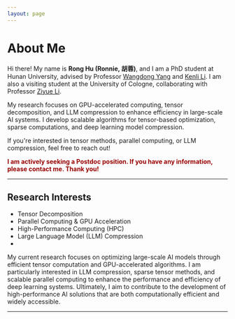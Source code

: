 ```yaml
---
layout: page
---
```


# About Me

<!-- <img src="https://rhu2xx.github.io/ronghu.jpg" class="floatpic"> -->

Hi there! My name is **Rong Hu (Ronnie, 胡蓉)**, and I am a PhD student at Hunan University, advised by Professor [Wangdong Yang](https://csee.hnu.edu.cn/people/yangwangdong) and [Kenli Li](https://scholar.google.com/citations?user=mSpHqSUAAAAJ&hl=en&oi=sra). I am also a visiting student at the University of Cologne, collaborating with Professor [Ziyue Li](https://scholar.google.com/citations?user=q5_My2AAAAAJ&hl=en&oi=sra).

My research focuses on GPU-accelerated computing, tensor decomposition, and LLM compression to enhance efficiency in large-scale AI systems. I develop scalable algorithms for tensor-based optimization, sparse computations, and deep learning model compression.

If you're interested in tensor methods, parallel computing, or LLM compression, feel free to reach out!

**<font color="#990000">I am actively seeking a Postdoc position. If you have any information, please contact me. Thank you!</font>**

---

## Research Interests

- Tensor Decomposition
- Parallel Computing & GPU Acceleration
- High-Performance Computing (HPC)
- Large Language Model (LLM) Compression
- 
My current research focuses on optimizing large-scale AI models through efficient tensor computation and GPU-accelerated algorithms. I am particularly interested in LLM compression, sparse tensor methods, and scalable parallel computing to enhance the performance and efficiency of deep learning systems. Ultimately, I aim to contribute to the development of high-performance AI solutions that are both computationally efficient and widely accessible.




---

<!-- ## News and Updates

- **June 2024**：Very excited to be selected as [KDD UC Scholar](https://kdd2024.kdd.org/undergraduate-consortium/). See you in Spain!
- **May 2024：**My bachelor thesis won the Annual Best Thesis Award (Top 1/300).
- **April 2024：**Our work *BLEGuard* has been accepted to [MobiSys 2024](https://www.sigmobile.org/mobisys/2024/) as a poster paper. See you in Japan!
- **March 2024：**Very excited to get a MPhil offer from Engineering department at Cambridge University!
- **Dec 2023：**Very excited to be selected as [AAAI UC Scholar](https://aaai.org/aaai-conference/undergraduate-consortium-program/). See you in Canada!
- **Jun 2022：**Started research programme at [Cambridge AI Group](https://www.cl.cam.ac.uk/research/ai/), advised by Prof. Pietro Liò.

<br>

<blockquote class="twitter-tweet"><p lang="en" dir="ltr">Thrilled to be an AAAI-UC Scholar at <a href="https://twitter.com/hashtag/AAAI24?src=hash&amp;ref_src=twsrc%5Etfw">#AAAI24</a>, thanks to <a href="https://twitter.com/hashtag/AAAI?src=hash&amp;ref_src=twsrc%5Etfw">#AAAI</a> &amp; <a href="https://twitter.com/hashtag/GoogleExploreCSR?src=hash&amp;ref_src=twsrc%5Etfw">#GoogleExploreCSR</a> for the sponsorship. Grateful for the knowledge gained and new friendships formed.<br><br>Wonderful trip in Vancouver. Looking forward to staying connected with all.<a href="https://twitter.com/hashtag/AAAI24?src=hash&amp;ref_src=twsrc%5Etfw">#AAAI24</a> <a href="https://twitter.com/hashtag/Vancouver?src=hash&amp;ref_src=twsrc%5Etfw">#Vancouver</a> <a href="https://twitter.com/hashtag/GoogleExploreCSR?src=hash&amp;ref_src=twsrc%5Etfw">#GoogleExploreCSR</a> <a href="https://t.co/wUQUp8XlSM">pic.twitter.com/wUQUp8XlSM</a></p>&mdash; Hanlin CAI (seeking a PhD position 2025) (@lancecai2002) <a href="https://twitter.com/lancecai2002/status/1762210025173344260?ref_src=twsrc%5Etfw">February 26, 2024</a></blockquote> <script async src="https://platform.twitter.com/widgets.js" charset="utf-8"></script> -->

